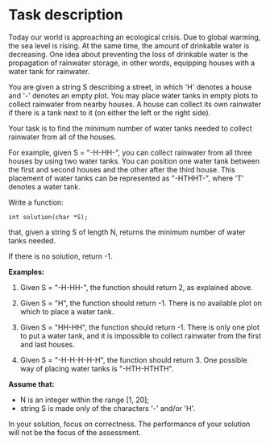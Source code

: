 # Task description

Today our world is approaching an ecological crisis. Due to global warming, the sea level is rising. At the same time, the amount of drinkable water is decreasing. One idea about preventing the loss of drinkable water is the propagation of rainwater storage, in other words, equipping houses with a water tank for rainwater.

You are given a string S describing a street, in which 'H' denotes a house and '-' denotes an empty plot. You may place water tanks in empty plots to collect rainwater from nearby houses. A house can collect its own rainwater if there is a tank next to it (on either the left or the right side).

Your task is to find the minimum number of water tanks needed to collect rainwater from all of the houses.

For example, given S = "-H-HH-", you can collect rainwater from all three houses by using two water tanks. You can position one water tank between the first and second houses and the other after the third house. This placement of water tanks can be represented as "-HTHHT-", where 'T' denotes a water tank.

Write a function:

```
int solution(char *S);
```

that, given a string S of length N, returns the minimum number of water tanks needed.

If there is no solution, return -1.

**Examples:**

1. Given S = "-H-HH-", the function should return 2, as explained above.

2. Given S = "H", the function should return -1. There is no available plot on which to place a water tank.

3. Given S = "HH-HH", the function should return -1. There is only one plot to put a water tank, and it is impossible to collect rainwater from the first and last houses.

4. Given S = "-H-H-H-H-H", the function should return 3. One possible way of placing water tanks is "-HTH-HTHTH".

**Assume that:**
- N is an integer within the range [1, 20];
- string S is made only of the characters '-' and/or 'H'.

In your solution, focus on correctness. The performance of your solution will not be the focus of the assessment.